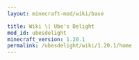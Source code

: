 ```yaml
---
layout: minecraft-mod/wiki/base

title: Wiki \| Ube's Delight
mod_id: ubesdelight
minecraft_version: 1.20.1
permalink: /ubesdelight/wiki/1.20.1/home
---
```


